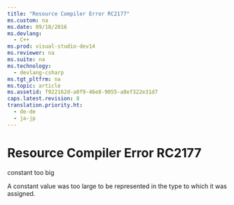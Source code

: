 ```yaml
---
title: "Resource Compiler Error RC2177"
ms.custom: na
ms.date: 09/18/2016
ms.devlang: 
  - C++
ms.prod: visual-studio-dev14
ms.reviewer: na
ms.suite: na
ms.technology: 
  - devlang-csharp
ms.tgt_pltfrm: na
ms.topic: article
ms.assetid: f922162d-a0f9-46e8-9055-a8ef322e31d7
caps.latest.revision: 8
translation.priority.ht: 
  - de-de
  - ja-jp
---
```

# Resource Compiler Error RC2177
constant too big  
  
 A constant value was too large to be represented in the type to which it was assigned.